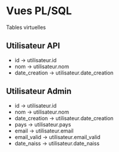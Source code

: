 # Vues PL/SQL

Tables virtuelles

## Utilisateur API

- id -> utilisateur.id
- nom -> utilisateur.nom
- date_creation -> utilisateur.date_creation

## Utilisateur Admin

- id -> utilisateur.id
- nom -> utilisateur.nom
- date_creation -> utilisateur.date_creation
- pays -> utilisateur.pays
- email -> utilisateur.email
- email_valid -> utilisateur.email_valid
- date_naiss -> utilisateur.date_naiss

